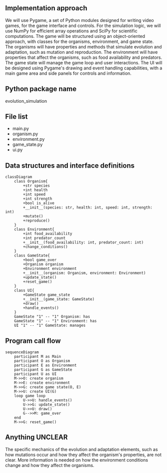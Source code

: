 ## Implementation approach

We will use Pygame, a set of Python modules designed for writing video games, for the game interface and controls. For the simulation logic, we will use NumPy for efficient array operations and SciPy for scientific computations. The game will be structured using an object-oriented approach, with classes for the organisms, environment, and game state. The organisms will have properties and methods that simulate evolution and adaptation, such as mutation and reproduction. The environment will have properties that affect the organisms, such as food availability and predators. The game state will manage the game loop and user interactions. The UI will be designed using Pygame's drawing and event handling capabilities, with a main game area and side panels for controls and information.

## Python package name

evolution_simulation

## File list

- main.py
- organism.py
- environment.py
- game_state.py
- ui.py

## Data structures and interface definitions


    classDiagram
        class Organism{
            +str species
            +int health
            +int speed
            +int strength
            +bool is_alive
            +__init__(species: str, health: int, speed: int, strength: int)
            +mutate()
            +reproduce()
        }
        class Environment{
            +int food_availability
            +int predator_count
            +__init__(food_availability: int, predator_count: int)
            +change_conditions()
        }
        class GameState{
            +bool game_over
            +Organism organism
            +Environment environment
            +__init__(organism: Organism, environment: Environment)
            +update_state()
            +reset_game()
        }
        class UI{
            +GameState game_state
            +__init__(game_state: GameState)
            +draw()
            +handle_events()
        }
        GameState "1" -- "1" Organism: has
        GameState "1" -- "1" Environment: has
        UI "1" -- "1" GameState: manages
    

## Program call flow


    sequenceDiagram
        participant M as Main
        participant O as Organism
        participant E as Environment
        participant G as GameState
        participant U as UI
        M->>O: create organism
        M->>E: create environment
        M->>G: create game state(O, E)
        M->>U: create UI(G)
        loop game loop
            U->>U: handle_events()
            U->>G: update_state()
            U->>U: draw()
            G-->>M: game_over
        end
        M->>G: reset_game()
    

## Anything UNCLEAR

The specific mechanics of the evolution and adaptation elements, such as how mutations occur and how they affect the organism's properties, are not clear. More information is needed on how the environment conditions change and how they affect the organisms.

